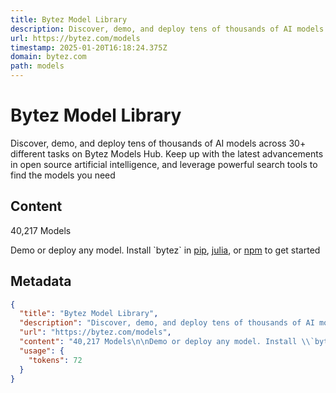 ```yaml
---
title: Bytez Model Library
description: Discover, demo, and deploy tens of thousands of AI models across 30+ different tasks on Bytez Models Hub. Keep up with the latest advancements in open source artificial intelligence, and leverage powerful search tools to find the models you need
url: https://bytez.com/models
timestamp: 2025-01-20T16:18:24.375Z
domain: bytez.com
path: models
---
```


# Bytez Model Library


Discover, demo, and deploy tens of thousands of AI models across 30+ different tasks on Bytez Models Hub. Keep up with the latest advancements in open source artificial intelligence, and leverage powerful search tools to find the models you need


## Content

40,217 Models

Demo or deploy any model. Install \`bytez\` in [pip](https://pypi.org/project/bytez/), [julia](https://juliahub.com/ui/Packages/General/Bytez), or [npm](https://www.npmjs.com/package/bytez.js) to get started

## Metadata

```json
{
  "title": "Bytez Model Library",
  "description": "Discover, demo, and deploy tens of thousands of AI models across 30+ different tasks on Bytez Models Hub. Keep up with the latest advancements in open source artificial intelligence, and leverage powerful search tools to find the models you need",
  "url": "https://bytez.com/models",
  "content": "40,217 Models\n\nDemo or deploy any model. Install \\`bytez\\` in [pip](https://pypi.org/project/bytez/), [julia](https://juliahub.com/ui/Packages/General/Bytez), or [npm](https://www.npmjs.com/package/bytez.js) to get started",
  "usage": {
    "tokens": 72
  }
}
```
